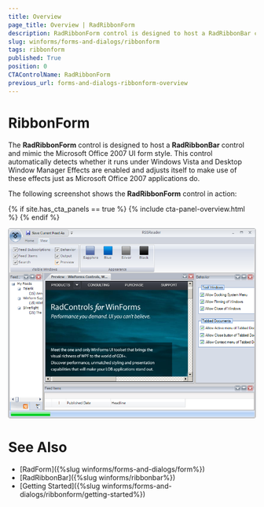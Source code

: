 ```yaml
---
title: Overview
page_title: Overview | RadRibbonForm
description: RadRibbonForm control is designed to host a RadRibbonBar control and mimic the Microsoft Office 2007 UI form style.
slug: winforms/forms-and-dialogs/ribbonform
tags: ribbonform
published: True
position: 0
CTAControlName: RadRibbonForm
previous_url: forms-and-dialogs-ribbonform-overview
---
```


# RibbonForm

The __RadRibbonForm__ control is designed to host a __RadRibbonBar__ control and mimic the Microsoft Office 2007 UI form style. This control automatically detects whether it runs under Windows Vista and Desktop Window Manager Effects are enabled and adjusts itself to make use of these effects just as Microsoft Office 2007 applications do.

The following screenshot shows the __RadRibbonForm__ control in action:

{% if site.has_cta_panels == true %}
{% include cta-panel-overview.html %}
{% endif %}

![forms-and-dialogs-ribbonform-overview 001](images/forms-and-dialogs-ribbonform-overview001.png)

# See Also 

* [RadForm]({%slug winforms/forms-and-dialogs/form%})
* [RadRibbonBar]({%slug winforms/ribbonbar%})
* [Getting Started]({%slug winforms/forms-and-dialogs/ribbonform/getting-started%})
